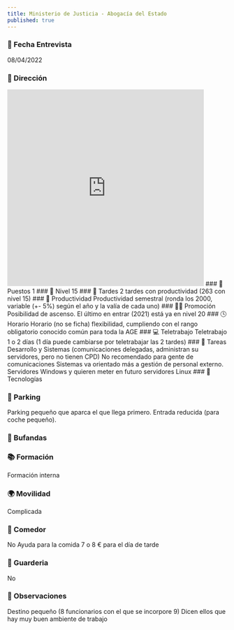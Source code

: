 ```yaml
---
title: Ministerio de Justicia - Abogacía del Estado 
published: true
---
```


### 📆 Fecha Entrevista
08/04/2022
### 🏢 Dirección
<iframe src="https://www.google.com/maps/embed?pb=!1m18!1m12!1m3!1d24297.028263700544!2d-3.7058305604492023!3d40.42815270000001!2m3!1f0!2f0!3f0!3m2!1i1024!2i768!4f13.1!3m3!1m2!1s0xd4228915aa8242f%3A0xd88920e0e8e7e8ff!2sDirecci%C3%B3n%20General%20Servicio%20Jur%C3%ADdico%20Del%20Estado!5e0!3m2!1ses!2ses!4v1649574402630!5m2!1ses!2ses" width="450" height="450" style="border:0;" allowfullscreen="" loading="lazy" referrerpolicy="no-referrer-when-downgrade"></iframe>
### 💼 Puestos
1
### 🔼 Nivel
15
### 🌆 Tardes
2 tardes con productividad (263 con nivel 15)
### 🚀 Productividad
Productividad semestral (ronda los 2000, variable (+- 5%) según el año y la valía de cada uno)
### 🧗‍♀️ Promoción
Posibilidad de ascenso. El último en entrar (2021) está ya en nivel 20
### 🕓 Horario
Horario (no se ficha) flexibilidad, cumpliendo con el rango obligatorio conocido común para toda la AGE
### 💻 Teletrabajo
Teletrabajo 1 o 2 días (1 día puede cambiarse por teletrabajar las 2 tardes)
### 📝 Tareas
Desarrollo y Sistemas (comunicaciones delegadas, administran su servidores, pero no tienen CPD) No recomendado para gente de comunicaciones
Sistemas va orientado más a gestión de personal externo.
Servidores Windows y quieren meter en futuro servidores Linux
### 💾 Tecnologías


### 🚗 Parking
Parking pequeño que aparca el que llega primero. 
Entrada reducida (para coche pequeño).
### 🧣 Bufandas

### 📚 Formación
Formación interna
### 🌍 Movilidad
Complicada
### 🥗 Comedor
No
Ayuda para la comida 7 o 8 € para el día de tarde

### 👶 Guarderia
No
### 👀 Observaciones
Destino pequeño (8 funcionarios con el que se incorpore 9)
Dicen ellos que hay muy buen ambiente de trabajo